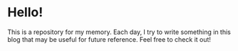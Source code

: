 # Hello! 

This is a repository for my memory. 
Each day, I try to write something in this blog that may be useful for future reference.
Feel free to check it out! 
